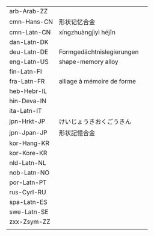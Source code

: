 | | | |
|-|-|-|
| arb-Arab-ZZ |  |  |
| cmn-Hans-CN | 形状记忆合金 |  |
| cmn-Latn-CN | xíngzhuàngjìyì héjīn |  |
| dan-Latn-DK |  |  |
| deu-Latn-DE | Formgedächtnislegierungen |  |
| eng-Latn-US | shape-memory alloy |  |
| fin-Latn-FI |  |  |
| fra-Latn-FR | alliage à mémoire de forme |  |
| heb-Hebr-IL |  |  |
| hin-Deva-IN |  |  |
| ita-Latn-IT |  |  |
| jpn-Hrkt-JP | けいじょうきおくごうきん |  |
| jpn-Jpan-JP | 形状記憶合金 |  |
| kor-Hang-KR |  |  |
| kor-Kore-KR |  |  |
| nld-Latn-NL |  |  |
| nob-Latn-NO |  |  |
| por-Latn-PT |  |  |
| rus-Cyrl-RU |  |  |
| spa-Latn-ES |  |  |
| swe-Latn-SE |  |  |
| zxx-Zsym-ZZ |  |  |
|  |  |  |
